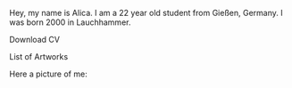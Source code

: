 Hey, my name is Alica. I am a 22 year old student from Gießen, Germany. I was born 2000 in Lauchhammer. 

Download CV

List of Artworks

Here a picture of me:

